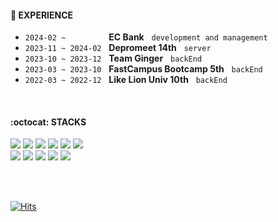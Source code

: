 #### :school_satchel: EXPERIENCE
- `2024-02 ~        ` &nbsp; **EC Bank** &nbsp; `development and management`
- `2023-11 ~ 2024-02` &nbsp; **Depromeet 14th** &nbsp; `server`
- `2023-10 ~ 2023-12` &nbsp; **Team Ginger** &nbsp; `backEnd`
- `2023-03 ~ 2023-10` &nbsp; **FastCampus Bootcamp 5th** &nbsp; `backEnd`
- `2022-03 ~ 2022-12` &nbsp; **Like Lion Univ 10th** &nbsp; `backEnd`

<br>

#### :octocat: STACKS</h4>
![](https://img.shields.io/badge/Java-FBEFEF?style=flat-square&logo=openjdk&logoColor=C70D2C)
![](https://img.shields.io/badge/SpringBoot-F2FBEF?style=flat-square&logo=springboot&logoColor=6DB33F)
![](https://img.shields.io/badge/Spring%20Data%20JPA-F2FBEF?style=flat-square&logo=spring&logoColor=6DB33F)
![](https://img.shields.io/badge/MyBatis-EFF2FB?style=flat-square&logo=mybatis&logoColor=6DB33F)
![](https://img.shields.io/badge/MySQL-EFF5FB?style=flat-square&logo=mysql&logoColor=4479A1)
![](https://img.shields.io/badge/Oracle-FBEFEF?style=flat-square&logo=oracle&logoColor=FA5858)
<br>
![](https://img.shields.io/badge/Typescript-EFF5FB?style=flat-square&logo=typescript&logoColor=3178C6)
![](https://img.shields.io/badge/NestJs-FBEFEF?style=flat-square&logo=nestjs&logoColor=E0234E)
![](https://img.shields.io/badge/Postgresql-EFF2FB?style=flat-square&logo=postgresql&logoColor=4169E1)
![](https://img.shields.io/badge/github-F2F2F2?style=flat-square&logo=github&logoColor=181717)
![](https://img.shields.io/badge/Amazon%20AWS-F2F2F2?style=flat-square&logo=amazonaws&logoColor=41454A)

<br><br>

[![Hits](https://hits.seeyoufarm.com/api/count/incr/badge.svg?url=https%3A%2F%2Fgithub.com%2Fkhsrla9806&count_bg=%23B3C6EB&title_bg=%23626060&icon=&icon_color=%23E7E7E7&title=%F0%9F%91%8B%F0%9F%8F%BB+visitors&edge_flat=false)](https://hits.seeyoufarm.com)
